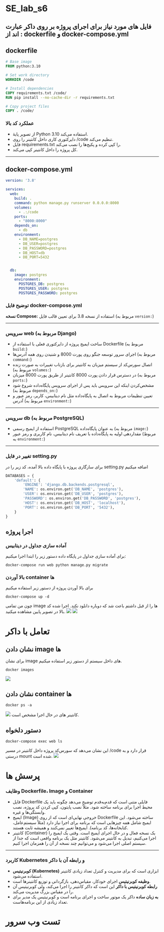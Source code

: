 # SE_lab_s6
## فایل های مورد نیاز برای اجرای پروژه بر روی داکر عبارت اند از : dockerfile و docker-compose.yml
## dockerfile
```dockerfile
# Base image
FROM python:3.10

# Set work directory
WORKDIR /code

# Install dependencies
COPY requirements.txt /code/
RUN pip install --no-cache-dir -r requirements.txt

# Copy project files
COPY . /code/
```
### عملکرد کد بالا
* از تصویر پایهٔ Python 3.10 استفاده می‌کند.
* دایرکتوری کاری داخل کانتینر را روی /code تنظیم می‌کند.
* فایل requirements.txt را کپی کرده و پکیج‌ها را نصب می‌کند.
* کل پروژه را داخل کانتینر کپی می‌کند.

---

## docker-compose.yml
```yml
version: '3.8'

services:
  web:
    build: .
    command: python manage.py runserver 0.0.0.0:8000
    volumes:
      - .:/code
    ports:
      - "8000:8000"
    depends_on:
      - db
    environment:
      - DB_NAME=postgres
      - DB_USER=postgres
      - DB_PASSWORD=postgres
      - DB_HOST=db
      - DB_PORT=5432


  db:
    image: postgres
    environment:
      POSTGRES_DB: postgres
      POSTGRES_USER: postgres
      POSTGRES_PASSWORD: postgres

```

### توضیح فایل docker-compose.yml

**نسخه Compose:**
استفاده از نسخه 3.8 برای تعیین قالب فایل (مربوط به `version:`)

---

### سرویس web (مربوط به Django)

* ساخت ایمیج پروژه از دایرکتوری فعلی با استفاده از Dockerfile (مربوط به `build:`)
* اجرای سرور توسعه جنگو روی پورت 8000 و شنیدن روی همه آدرس‌ها (مربوط به `command:`)
* اتصال سورس‌کد از سیستم میزبان به کانتینر برای بازتاب تغییرات به صورت زنده (مربوط به `volumes:`)
* در دسترس قرار دادن پورت 8000 کانتینر از طریق پورت 8000 میزبان (مربوط به `ports:`)
* مشخص‌کردن اینکه این سرویس باید پس از اجرای سرویس پایگاه‌داده شروع شود (مربوط به `depends_on:`)
* تعیین تنظیمات مربوط به اتصال به پایگاه‌داده مثل نام دیتابیس، کاربر، رمز عبور و آدرس (مربوط به `environment:`)

---

### سرویس db (مربوط به PostgreSQL)

* استفاده از ایمیج رسمی PostgreSQL به عنوان پایگاه‌داده (مربوط به `image:`)
* مقداردهی اولیه به پایگاه‌داده با تعریف نام دیتابیس، نام کاربری و رمز عبور (مربوط به `environment:`)

---
### تغییر در فایل setting.py
برای سازگاری پروژه با پایگاه داده بالا آمده،  کد زیر را در setting.py اضافه میکنیم

```python
DATABASES = {
    'default': {
        'ENGINE': 'django.db.backends.postgresql',
        'NAME': os.environ.get('DB_NAME', 'postgres'),
        'USER': os.environ.get('DB_USER', 'postgres'),
        'PASSWORD': os.environ.get('DB_PASSWORD', 'postgres'),
        'HOST': os.environ.get('DB_HOST', 'localhost'),
        'PORT': os.environ.get('DB_PORT', '5432'),
    }
}


```

## اجرا پروژه
### آماده سازی جداول در دیتابیس
برای آماده سازی جداول در پایگاه داده دستور زیر را ابتدا اجرا میکنیم:
```shell
docker-compose run web python manage.py migrate
```
### بالا آوردن container ها
برای بالا آوردن پروژه از دستور زیر استفاده میکنیم
```shell
docker-compose up -d
```
چون من تمامی image ها را از قبل داشتم باعث شد که دوباره دانلود نکند. 
اجرا شده کد بالا در تصویر پایین مشاهده میکنید.
![](pic/pic1.png)
![](pic/pic2.png)
# تعامل با داکر
## نشان دادن image ها
برای نشان image های داخل سیستم از دستور زیر استفاده میکنیم.
```shell
docker images
```
![](pic/pic3.png)
## نشان دادن container ها
```shell
docker ps -a
```
![](pic/pic4.png)
کانتینر های در حال اجرا مشخص است.
## دستور دلخواه
```shell
docker-compose exec web ls
```
این نشان می‌دهد که سورس‌کد پروژه داخل کانتینر در مسیر /code قرار دارد و به درستی mount شده است.
![](pic/pic5.png)

# پرسش ها 

### وظایف Dockerfile، Image و Container

* فایل Dockerfile فایلی متنی است که قدم‌به‌قدم توضیح می‌دهد چگونه باید یک محیط اجرا برای برنامه ساخته شود. مثلاً نصب پایتون، کپی کردن کد پروژه، نصب وابستگی‌ها و غیره.
* ایمیج (Image) خروجی نهایی‌ای است که از روی Dockerfile ساخته می‌شود. این ایمیج شامل همه چیزهایی است که برنامه برای اجرا نیاز دارد (مثلاً سیستم‌عامل، کتابخانه‌ها، کد برنامه). ایمیج‌ها تغییر نمی‌کنند و همیشه ثابت هستند.
* کانتینر (Container) یک نسخه فعال و در حال اجرای ایمیج است. وقتی یک ایمیج را اجرا می‌کنیم، تبدیل به کانتینر می‌شود. کانتینر مثل یک برنامه واقعی است که جدا از سیستم اصلی اجرا می‌شود و می‌توانیم چند نسخه از آن را همزمان اجرا کنیم.
---

### کاربرد Kubernetes و رابطه آن با داکر

* **کوبرنیتیس (Kubernetes)** ابزاری است که برای مدیریت و کنترل تعداد زیادی کانتینر استفاده می‌شود.
* **وظیفه کوبرنیتیس** اجرای خودکار، مقیاس‌دهی، بازگردانی و توزیع کانتینرها است.
* **رابطه کوبرنیتیس با داکر** این است که داکر کانتینر را اجرا می‌کند، ولی کوبرنیتیس آن را در مقیاس بزرگ مدیریت می‌کند.
* **به زبان ساده** داکر یک موتور ساخت و اجرای برنامه است و کوبرنیتیس یک مدیر برای تعداد زیادی از این برنامه‌هاست.

# تست وب سرور
